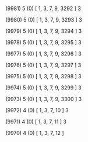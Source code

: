(9981) 5 (0) [ 1, 3, 7, 9, 3292 ] 3 


(9980) 5 (0) [ 1, 3, 7, 9, 3293 ] 3 


(9979) 5 (0) [ 1, 3, 7, 9, 3294 ] 3 


(9978) 5 (0) [ 1, 3, 7, 9, 3295 ] 3 


(9977) 5 (0) [ 1, 3, 7, 9, 3296 ] 3 


(9976) 5 (0) [ 1, 3, 7, 9, 3297 ] 3 


(9975) 5 (0) [ 1, 3, 7, 9, 3298 ] 3 


(9974) 5 (0) [ 1, 3, 7, 9, 3299 ] 3 


(9973) 5 (0) [ 1, 3, 7, 9, 3300 ] 3 


(9972) 4 (0) [ 1, 3, 7, 10 ] 3 


(9971) 4 (0) [ 1, 3, 7, 11 ] 3 


(9970) 4 (0) [ 1, 3, 7, 12 ]  

